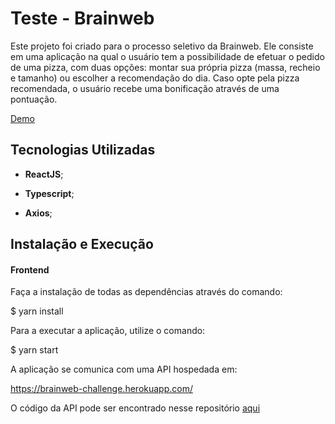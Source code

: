 


# Teste - Brainweb



Este projeto foi criado para o processo seletivo da Brainweb. Ele consiste em uma aplicação na qual o usuário tem a possibilidade de efetuar o pedido de uma pizza, com duas opções: montar sua própria pizza (massa, recheio e tamanho) ou escolher a recomendação do dia. Caso opte pela pizza recomendada, o usuário recebe uma bonificação através de uma pontuação.



[Demo](https://brainweb-app.herokuapp.com/)



## Tecnologias Utilizadas

- **ReactJS**;

- **Typescript**;

- **Axios**;



## Instalação e Execução



#### Frontend

Faça a instalação de todas as dependências através do comando:



$ yarn install



Para a executar a aplicação, utilize o comando:



$ yarn start



A aplicação se comunica com uma API hospedada em:



https://brainweb-challenge.herokuapp.com/

O código da API pode ser encontrado nesse repositório [aqui](https://github.com/dtoloto/brainweb-api)
